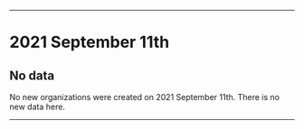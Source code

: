 
***

# 2021 September 11th

## No data

No new organizations were created on 2021 September 11th. There is no new data here.

***
